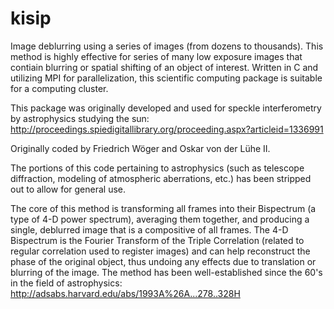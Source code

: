 kisip
=====

Image deblurring using a series of images (from dozens to thousands). This method is highly effective for series of many low exposure images that contiain blurring or spatial shifting of an object of interest. Written in C and utilizing MPI for parallelization, this scientific computing package is suitable for a computing cluster.

This package was originally developed and used for speckle interferometry by astrophysics studying the sun: http://proceedings.spiedigitallibrary.org/proceeding.aspx?articleid=1336991

Originally coded by Friedrich Wöger and Oskar von der Lühe II.

The portions of this code pertaining to astrophysics (such as telescope diffraction, modeling of atmospheric aberrations, etc.) has been stripped out to allow for general use. 

The core of this method is transforming all frames into their Bispectrum (a type of 4-D power spectrum), averaging them together, and producing a single, deblurred image that is a compositive of all frames. The 4-D Bispectrum is the Fourier Transform of the Triple Correlation (related to regular correlation used to register images) and can help reconstruct the phase of the original object, thus undoing any effects due to translation or blurring of the image. The method has been well-established since the 60's in the field of astrophysics:
http://adsabs.harvard.edu/abs/1993A%26A...278..328H

